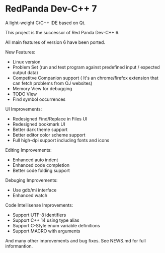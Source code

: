 # RedPanda Dev-C++ 7
A light-weight C/C++ IDE based on Qt.

This project is the successor of Red Panda Dev-C++ 6.

All main features of version 6 have been ported.

New Features:
* Linux version
* Problem Set (run and test program against predefined input / expected output data)
* Competitve Companion support ( It's an chrome/firefox extension that can fetch problems from OJ websites)
* Memory View for debugging
* TODO View
* Find symbol occurrences

UI Improvements:
* Redesigned Find/Replace in Files UI
* Redesigned bookmark UI
* Better dark theme support
* Better editor color scheme support
* Full high-dpi support including fonts and icons

Editing Improvements:
* Enhanced auto indent 
* Enhanced code completion
* Better code folding support

Debuging Improvements:
* Use gdb/mi interface
* Enhanced watch

Code Intellisense Improvements:
* Support UTF-8 identifiers
* Support C++ 14 using type alias
* Support C-Style enum variable definitions
* Support MACRO with arguments

And many other improvements and bug fixes. See NEWS.md for full informantion.